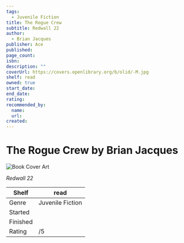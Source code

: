 ```yaml
---
tags:
  - Juvenile Fiction
title: The Rogue Crew
subtitle: Redwall 22
author:
  - Brian Jacques
publisher: Ace
published:
page_count:
isbn:
description: ""
coverUrl: https://covers.openlibrary.org/b/olid/-M.jpg
shelf: read
owned: true
start_date:
end_date:
rating:
recommended_by:
  name:
  url:
created:
---
```


# The Rogue Crew by Brian Jacques

![Book Cover Art](https://covers.openlibrary.org/b/olid/-M.jpg)

_Redwall 22_

| Shelf | read |
| --- | --- |
| Genre | Juvenile Fiction |
| Started |  |
| Finished |  |
| Rating | /5 |
